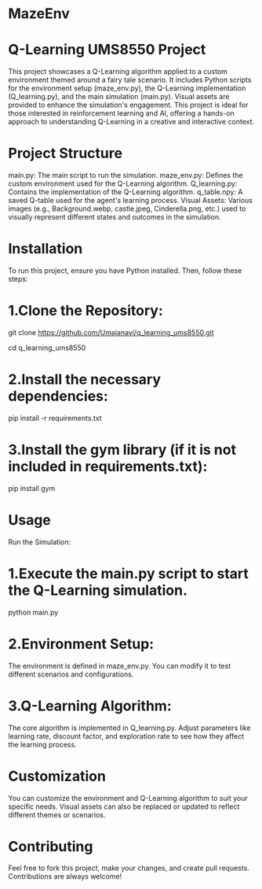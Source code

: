 # MazeEnv
# Q-Learning UMS8550 Project
This project showcases a Q-Learning algorithm applied to a custom environment themed around a fairy tale scenario. It includes Python scripts for the environment setup (maze_env.py), the Q-Learning implementation (Q_learning.py), and the main simulation (main.py). Visual assets are provided to enhance the simulation's engagement. This project is ideal for those interested in reinforcement learning and AI, offering a hands-on approach to understanding Q-Learning in a creative and interactive context.

# Project Structure
main.py: The main script to run the simulation.
maze_env.py: Defines the custom environment used for the Q-Learning algorithm.
Q_learning.py: Contains the implementation of the Q-Learning algorithm.
q_table.npy: A saved Q-table used for the agent's learning process.
Visual Assets: Various images (e.g., Background.webp, castle.jpeg, Cinderella.png, etc.) used to visually represent different states and outcomes in the simulation.

# Installation
To run this project, ensure you have Python installed. Then, follow these steps:

# 1.Clone the Repository:
git clone https://github.com/Umajanavi/q_learning_ums8550.git

cd q_learning_ums8550

# 2.Install the necessary dependencies:
pip install -r requirements.txt

# 3.Install the gym library (if it is not included in requirements.txt):
pip install gym

# Usage
Run the Simulation:

# 1.Execute the main.py script to start the Q-Learning simulation.
python main.py

# 2.Environment Setup:

The environment is defined in maze_env.py. You can modify it to test different scenarios and configurations.

# 3.Q-Learning Algorithm:

The core algorithm is implemented in Q_learning.py. Adjust parameters like learning rate, discount factor, and exploration rate to see how they affect the learning process.

# Customization
You can customize the environment and Q-Learning algorithm to suit your specific needs. Visual assets can also be replaced or updated to reflect different themes or scenarios.

# Contributing
Feel free to fork this project, make your changes, and create pull requests. Contributions are always welcome!
